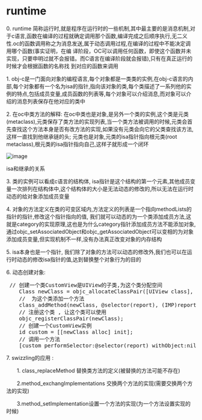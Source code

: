 # runtime
<p> 0. runtime 简称运行时,就是程序在运行时的一些机制,其中最主要的是消息机制,对于c语言,函数在编译的过程就确定调用那个函数,编译完成之后顺序执行,无二义性.oc的函数调用称之为消息发送,属于动态调用过程,在编译的过程中不能决定调用哪个函数(事实证明，在编 译阶段，OC可以调用任何函数，即使这个函数并未实现，只要申明过就不会报错。而C语言在编译阶段就会报错),只有在真正运行的时候才会根据函数的名称找 到对应的函数来调用 </p>
<p>1. obj-c是一门面向对象的编程语言,每个对象都是一类类的实例,在obj-c语言的内部,每个对象都有一个名为isa的指针,指向该对象的类,每个类描述了一系列他的实例的特点,包括成员变量,成员函数的列表等,每个对象可以介绍消息,而对象可以介绍的消息列表保存在他对应的类中</p>

<p >2. 在oc中类方法的解释: 在oc中类也是对象,是另外一个类的实例,这个类是元类(metaclass),元类保存了类方法的实现列表,当一个类方法被调用的时候,元类会首先查找这个方法本身是否有改方法的实现,如果没有元类会向它的父类查找该方法,这样一直找到他继承链的头; 元类也是对象,元类的isa指针指向根元类(root metaclass),根元类的isa指针指向自己,这样子就形成一个闭环</p>

<!--<img src = "http://cn.cocos2d-x.org/uploads/20141018/1413628797629491.png" width = 300px height = 300px> <p>-->
![image](http://cn.cocos2d-x.org/uploads/20141018/1413628797629491.png)
<p>isa和继承的关系</p>

<p> 3. 类的实例可以看成c语言的结构体, isa指针是这个结构的第一个元素,其他成员变量一次排列在结构体中,这个结构体的大小是无法动态的修改的,所以无法在运行时动态的给对象添加成员变量 </p>

<p> 4. 对象的方法定义在类的可变区域内,方法定义的列表是一个指向methodLists的指针的指针,修改这个指针指向的值, 我们就可以动态的为一个类添加成员方法,这就是category的实现原理,这也是为什么category指针添加成员方法不能添加对象,通过objc_setAssociatedObject和objc_getAssociatedObject可以变相的为对象添加成员变量,但实现机制不一样,没有办法真正改变对象的内存结构 </p>
<p >5. isa本身也是一个指针, 我们除了对象的方法可以动态的修改外,我们也可以在运行时动态的修改isa指针的值,达到替换整个对象行为的目的 </p>
<p >6. 动态创建对象: <pre> // 创建一个类CustomView是UIView的子类,为这个类分配空间
    Class newClass = objc_allocateClassPair([UIView class], "CustomView", 0);
    //  为这个类添加一个方法
    class_addMethod(newClass, @selector(report), (IMP)reportFunction, "V@:");
    // 注册这个类 , 让这个类可以使用
    objc_registerClassPair(newClass);
    // 创建一个CustomView实例
    id custom = [[newClass alloc] init];
    // 调用一个方法
    [custom performSelector:@selector(report) withObject:nil]; </pre></p>
<div >7. swizzling的应用 :
    <p style="text-indent:2em">1. class_replaceMethod 替换类方法的定义(被替换的方法可能不存在) <br> <p style="text-indent:2em"> 2.method_exchangImplementations 交换两个方法的实现(需要交换两个方法的实现)</p> <p style="text-indent:2em">3.method_setImplementation设置一个方法的实现(为一个方法设置实现的时候) </p></p>
</div>

